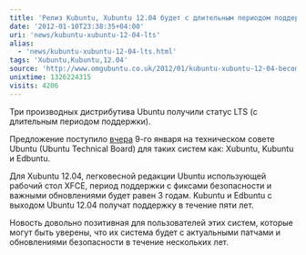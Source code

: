 ```yaml
---
title: 'Релиз Kubuntu, Xubuntu 12.04 будет с длительным периодом поддержки'
date: '2012-01-10T23:38:35+04:00'
uri: 'news/kubuntu-xubuntu-12-04-lts'
alias: 
  - 'news/kubuntu-xubuntu-12-04-lts.html'
tags: 'Xubuntu,Kubuntu,12.04'
source: 'http://www.omgubuntu.co.uk/2012/01/kubuntu-xubuntu-12-04-become-long-term-support-releases/'
unixtime: 1326224315
visits: 4206
---
```

Три производных дистрибутива Ubuntu получили статус LTS (с длительным периодом поддержки).

Предложение поступило [вчера](https://wiki.ubuntu.com/TechnicalBoard/TeamReports/12/January) 9-го января на техническом совете Ubuntu (Ubuntu Technical Board) для таких систем как: Xubuntu, Kubuntu и Edbuntu.

Для Xubuntu 12.04, легковесной редакции Ubuntu использующей рабочий стол XFCE, период поддержки с фиксами безопасности и важными обновлениями будет равен 3 годам. Kubuntu и Edbuntu с выходом Ubuntu 12.04 получат поддержку в течение пяти лет.

Новость довольно позитивная для пользователей этих систем, которые могут быть уверены, что их система будет с актуальными патчами и обновлениями безопасности в течение нескольких лет.
